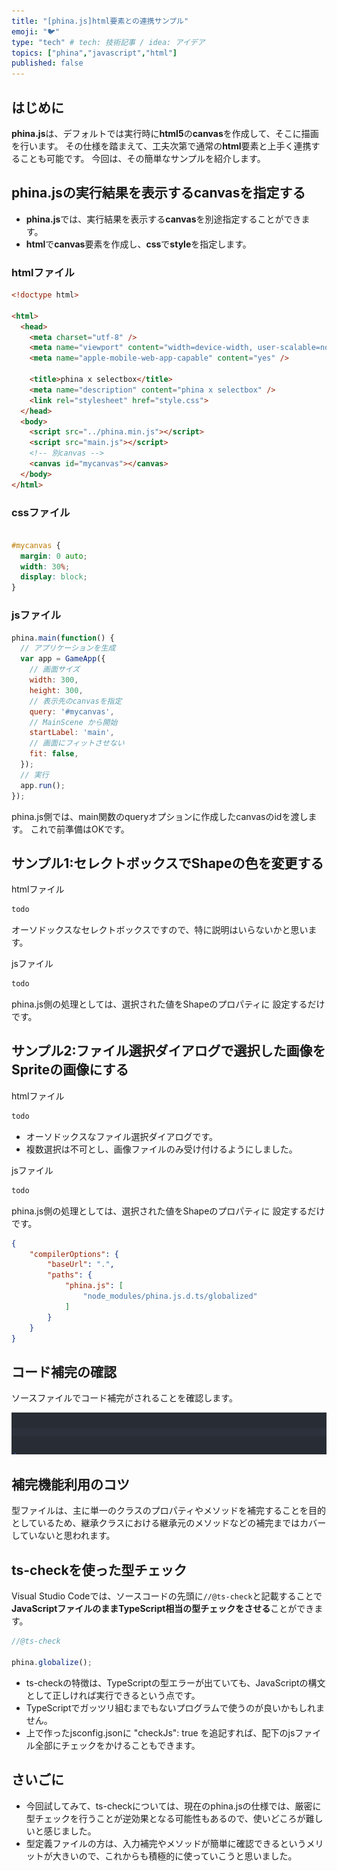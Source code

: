 ```yaml
---
title: "[phina.js]html要素との連携サンプル"
emoji: "🐦"
type: "tech" # tech: 技術記事 / idea: アイデア
topics: ["phina","javascript","html"]
published: false
---
```


## はじめに

**phina.js**は、デフォルトでは実行時に**html5**の**canvas**を作成して、そこに描画を行います。
その仕様を踏まえて、工夫次第で通常の**html**要素と上手く連携することも可能です。
今回は、その簡単なサンプルを紹介します。

## phina.jsの実行結果を表示するcanvasを指定する

* **phina.js**では、実行結果を表示する**canvas**を別途指定することができます。
* **html**で**canvas**要素を作成し、**css**で**style**を指定します。

### htmlファイル

```html
<!doctype html>
 
<html>
  <head>
    <meta charset="utf-8" />
    <meta name="viewport" content="width=device-width, user-scalable=no" />
    <meta name="apple-mobile-web-app-capable" content="yes" />
    
    <title>phina x selectbox</title>
    <meta name="description" content="phina x selectbox" />
    <link rel="stylesheet" href="style.css">
  </head>
  <body>
    <script src="../phina.min.js"></script>
    <script src="main.js"></script>
    <!-- 別canvas -->
    <canvas id="mycanvas"></canvas>
  </body>
</html>
```

### cssファイル

```css

#mycanvas {
  margin: 0 auto;
  width: 30%;
  display: block;
}
```

### jsファイル

```js
phina.main(function() {
  // アプリケーションを生成
  var app = GameApp({
    // 画面サイズ
    width: 300,
    height: 300,
    // 表示先のcanvasを指定
    query: '#mycanvas',
    // MainScene から開始
    startLabel: 'main',
    // 画面にフィットさせない
    fit: false,
  });
  // 実行
  app.run();
});
```

phina.js側では、main関数のqueryオプションに作成したcanvasのidを渡します。
これで前準備はOKです。

## サンプル1:セレクトボックスでShapeの色を変更する

htmlファイル
```html
todo
```

オーソドックスなセレクトボックスですので、特に説明はいらないかと思います。

jsファイル
```js
todo
```

phina.js側の処理としては、選択された値をShapeのプロパティに
設定するだけです。

## サンプル2:ファイル選択ダイアログで選択した画像をSpriteの画像にする

htmlファイル
```html
todo
```

* オーソドックスなファイル選択ダイアログです。
* 複数選択は不可とし、画像ファイルのみ受け付けるようにしました。

jsファイル
```js
todo
```

phina.js側の処理としては、選択された値をShapeのプロパティに
設定するだけです。

```json
{
    "compilerOptions": {
        "baseUrl": ".",
        "paths": {
            "phina.js": [
                "node_modules/phina.js.d.ts/globalized"
            ]
        }
    }
}
```

## コード補完の確認

ソースファイルでコード補完がされることを確認します。

![code-hint.gif](/images/code-hint.gif)

## 補完機能利用のコツ

型ファイルは、主に単一のクラスのプロパティやメソッドを補完することを目的としているため、継承クラスにおける継承元のメソッドなどの補完まではカバーしていないと思われます。

## ts-checkを使った型チェック

Visual Studio Codeでは、ソースコードの先頭に```//@ts-check```と記載することで**JavaScriptファイルのままTypeScript相当の型チェックをさせる**ことができます。

```js
//@ts-check

phina.globalize();
```

* ts-checkの特徴は、TypeScriptの型エラーが出ていても、JavaScriptの構文として正しければ実行できるという点です。
* TypeScriptでガッツリ組むまでもないプログラムで使うのが良いかもしれません。
* 上で作ったjsconfig.jsonに "checkJs": true を追記すれば、配下のjsファイル全部にチェックをかけることもできます。

## さいごに

* 今回試してみて、ts-checkについては、現在のphina.jsの仕様では、厳密に型チェックを行うことが逆効果となる可能性もあるので、使いどころが難しいと感じました。
* 型定義ファイルの方は、入力補完やメソッドが簡単に確認できるというメリットが大きいので、これからも積極的に使っていこうと思いました。
